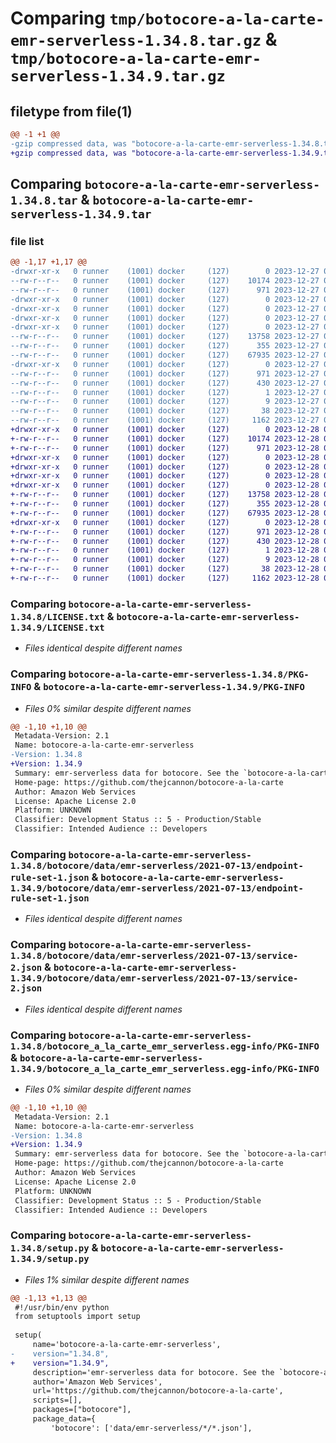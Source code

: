 # Comparing `tmp/botocore-a-la-carte-emr-serverless-1.34.8.tar.gz` & `tmp/botocore-a-la-carte-emr-serverless-1.34.9.tar.gz`

## filetype from file(1)

```diff
@@ -1 +1 @@
-gzip compressed data, was "botocore-a-la-carte-emr-serverless-1.34.8.tar", last modified: Wed Dec 27 01:06:42 2023, max compression
+gzip compressed data, was "botocore-a-la-carte-emr-serverless-1.34.9.tar", last modified: Thu Dec 28 01:06:44 2023, max compression
```

## Comparing `botocore-a-la-carte-emr-serverless-1.34.8.tar` & `botocore-a-la-carte-emr-serverless-1.34.9.tar`

### file list

```diff
@@ -1,17 +1,17 @@
-drwxr-xr-x   0 runner    (1001) docker     (127)        0 2023-12-27 01:06:42.991314 botocore-a-la-carte-emr-serverless-1.34.8/
--rw-r--r--   0 runner    (1001) docker     (127)    10174 2023-12-27 01:06:42.000000 botocore-a-la-carte-emr-serverless-1.34.8/LICENSE.txt
--rw-r--r--   0 runner    (1001) docker     (127)      971 2023-12-27 01:06:42.991314 botocore-a-la-carte-emr-serverless-1.34.8/PKG-INFO
-drwxr-xr-x   0 runner    (1001) docker     (127)        0 2023-12-27 01:06:42.987314 botocore-a-la-carte-emr-serverless-1.34.8/botocore/
-drwxr-xr-x   0 runner    (1001) docker     (127)        0 2023-12-27 01:06:42.987314 botocore-a-la-carte-emr-serverless-1.34.8/botocore/data/
-drwxr-xr-x   0 runner    (1001) docker     (127)        0 2023-12-27 01:06:42.987314 botocore-a-la-carte-emr-serverless-1.34.8/botocore/data/emr-serverless/
-drwxr-xr-x   0 runner    (1001) docker     (127)        0 2023-12-27 01:06:42.987314 botocore-a-la-carte-emr-serverless-1.34.8/botocore/data/emr-serverless/2021-07-13/
--rw-r--r--   0 runner    (1001) docker     (127)    13758 2023-12-27 01:06:29.000000 botocore-a-la-carte-emr-serverless-1.34.8/botocore/data/emr-serverless/2021-07-13/endpoint-rule-set-1.json
--rw-r--r--   0 runner    (1001) docker     (127)      355 2023-12-27 01:06:29.000000 botocore-a-la-carte-emr-serverless-1.34.8/botocore/data/emr-serverless/2021-07-13/paginators-1.json
--rw-r--r--   0 runner    (1001) docker     (127)    67935 2023-12-27 01:06:29.000000 botocore-a-la-carte-emr-serverless-1.34.8/botocore/data/emr-serverless/2021-07-13/service-2.json
-drwxr-xr-x   0 runner    (1001) docker     (127)        0 2023-12-27 01:06:42.991314 botocore-a-la-carte-emr-serverless-1.34.8/botocore_a_la_carte_emr_serverless.egg-info/
--rw-r--r--   0 runner    (1001) docker     (127)      971 2023-12-27 01:06:42.000000 botocore-a-la-carte-emr-serverless-1.34.8/botocore_a_la_carte_emr_serverless.egg-info/PKG-INFO
--rw-r--r--   0 runner    (1001) docker     (127)      430 2023-12-27 01:06:42.000000 botocore-a-la-carte-emr-serverless-1.34.8/botocore_a_la_carte_emr_serverless.egg-info/SOURCES.txt
--rw-r--r--   0 runner    (1001) docker     (127)        1 2023-12-27 01:06:42.000000 botocore-a-la-carte-emr-serverless-1.34.8/botocore_a_la_carte_emr_serverless.egg-info/dependency_links.txt
--rw-r--r--   0 runner    (1001) docker     (127)        9 2023-12-27 01:06:42.000000 botocore-a-la-carte-emr-serverless-1.34.8/botocore_a_la_carte_emr_serverless.egg-info/top_level.txt
--rw-r--r--   0 runner    (1001) docker     (127)       38 2023-12-27 01:06:42.991314 botocore-a-la-carte-emr-serverless-1.34.8/setup.cfg
--rw-r--r--   0 runner    (1001) docker     (127)     1162 2023-12-27 01:06:42.000000 botocore-a-la-carte-emr-serverless-1.34.8/setup.py
+drwxr-xr-x   0 runner    (1001) docker     (127)        0 2023-12-28 01:06:44.526301 botocore-a-la-carte-emr-serverless-1.34.9/
+-rw-r--r--   0 runner    (1001) docker     (127)    10174 2023-12-28 01:06:44.000000 botocore-a-la-carte-emr-serverless-1.34.9/LICENSE.txt
+-rw-r--r--   0 runner    (1001) docker     (127)      971 2023-12-28 01:06:44.526301 botocore-a-la-carte-emr-serverless-1.34.9/PKG-INFO
+drwxr-xr-x   0 runner    (1001) docker     (127)        0 2023-12-28 01:06:44.522300 botocore-a-la-carte-emr-serverless-1.34.9/botocore/
+drwxr-xr-x   0 runner    (1001) docker     (127)        0 2023-12-28 01:06:44.522300 botocore-a-la-carte-emr-serverless-1.34.9/botocore/data/
+drwxr-xr-x   0 runner    (1001) docker     (127)        0 2023-12-28 01:06:44.522300 botocore-a-la-carte-emr-serverless-1.34.9/botocore/data/emr-serverless/
+drwxr-xr-x   0 runner    (1001) docker     (127)        0 2023-12-28 01:06:44.522300 botocore-a-la-carte-emr-serverless-1.34.9/botocore/data/emr-serverless/2021-07-13/
+-rw-r--r--   0 runner    (1001) docker     (127)    13758 2023-12-28 01:06:26.000000 botocore-a-la-carte-emr-serverless-1.34.9/botocore/data/emr-serverless/2021-07-13/endpoint-rule-set-1.json
+-rw-r--r--   0 runner    (1001) docker     (127)      355 2023-12-28 01:06:26.000000 botocore-a-la-carte-emr-serverless-1.34.9/botocore/data/emr-serverless/2021-07-13/paginators-1.json
+-rw-r--r--   0 runner    (1001) docker     (127)    67935 2023-12-28 01:06:26.000000 botocore-a-la-carte-emr-serverless-1.34.9/botocore/data/emr-serverless/2021-07-13/service-2.json
+drwxr-xr-x   0 runner    (1001) docker     (127)        0 2023-12-28 01:06:44.526301 botocore-a-la-carte-emr-serverless-1.34.9/botocore_a_la_carte_emr_serverless.egg-info/
+-rw-r--r--   0 runner    (1001) docker     (127)      971 2023-12-28 01:06:44.000000 botocore-a-la-carte-emr-serverless-1.34.9/botocore_a_la_carte_emr_serverless.egg-info/PKG-INFO
+-rw-r--r--   0 runner    (1001) docker     (127)      430 2023-12-28 01:06:44.000000 botocore-a-la-carte-emr-serverless-1.34.9/botocore_a_la_carte_emr_serverless.egg-info/SOURCES.txt
+-rw-r--r--   0 runner    (1001) docker     (127)        1 2023-12-28 01:06:44.000000 botocore-a-la-carte-emr-serverless-1.34.9/botocore_a_la_carte_emr_serverless.egg-info/dependency_links.txt
+-rw-r--r--   0 runner    (1001) docker     (127)        9 2023-12-28 01:06:44.000000 botocore-a-la-carte-emr-serverless-1.34.9/botocore_a_la_carte_emr_serverless.egg-info/top_level.txt
+-rw-r--r--   0 runner    (1001) docker     (127)       38 2023-12-28 01:06:44.526301 botocore-a-la-carte-emr-serverless-1.34.9/setup.cfg
+-rw-r--r--   0 runner    (1001) docker     (127)     1162 2023-12-28 01:06:44.000000 botocore-a-la-carte-emr-serverless-1.34.9/setup.py
```

### Comparing `botocore-a-la-carte-emr-serverless-1.34.8/LICENSE.txt` & `botocore-a-la-carte-emr-serverless-1.34.9/LICENSE.txt`

 * *Files identical despite different names*

### Comparing `botocore-a-la-carte-emr-serverless-1.34.8/PKG-INFO` & `botocore-a-la-carte-emr-serverless-1.34.9/PKG-INFO`

 * *Files 0% similar despite different names*

```diff
@@ -1,10 +1,10 @@
 Metadata-Version: 2.1
 Name: botocore-a-la-carte-emr-serverless
-Version: 1.34.8
+Version: 1.34.9
 Summary: emr-serverless data for botocore. See the `botocore-a-la-carte` package for more info.
 Home-page: https://github.com/thejcannon/botocore-a-la-carte
 Author: Amazon Web Services
 License: Apache License 2.0
 Platform: UNKNOWN
 Classifier: Development Status :: 5 - Production/Stable
 Classifier: Intended Audience :: Developers
```

### Comparing `botocore-a-la-carte-emr-serverless-1.34.8/botocore/data/emr-serverless/2021-07-13/endpoint-rule-set-1.json` & `botocore-a-la-carte-emr-serverless-1.34.9/botocore/data/emr-serverless/2021-07-13/endpoint-rule-set-1.json`

 * *Files identical despite different names*

### Comparing `botocore-a-la-carte-emr-serverless-1.34.8/botocore/data/emr-serverless/2021-07-13/service-2.json` & `botocore-a-la-carte-emr-serverless-1.34.9/botocore/data/emr-serverless/2021-07-13/service-2.json`

 * *Files identical despite different names*

### Comparing `botocore-a-la-carte-emr-serverless-1.34.8/botocore_a_la_carte_emr_serverless.egg-info/PKG-INFO` & `botocore-a-la-carte-emr-serverless-1.34.9/botocore_a_la_carte_emr_serverless.egg-info/PKG-INFO`

 * *Files 0% similar despite different names*

```diff
@@ -1,10 +1,10 @@
 Metadata-Version: 2.1
 Name: botocore-a-la-carte-emr-serverless
-Version: 1.34.8
+Version: 1.34.9
 Summary: emr-serverless data for botocore. See the `botocore-a-la-carte` package for more info.
 Home-page: https://github.com/thejcannon/botocore-a-la-carte
 Author: Amazon Web Services
 License: Apache License 2.0
 Platform: UNKNOWN
 Classifier: Development Status :: 5 - Production/Stable
 Classifier: Intended Audience :: Developers
```

### Comparing `botocore-a-la-carte-emr-serverless-1.34.8/setup.py` & `botocore-a-la-carte-emr-serverless-1.34.9/setup.py`

 * *Files 1% similar despite different names*

```diff
@@ -1,13 +1,13 @@
 #!/usr/bin/env python
 from setuptools import setup
 
 setup(
     name='botocore-a-la-carte-emr-serverless',
-    version="1.34.8",
+    version="1.34.9",
     description='emr-serverless data for botocore. See the `botocore-a-la-carte` package for more info.',
     author='Amazon Web Services',
     url='https://github.com/thejcannon/botocore-a-la-carte',
     scripts=[],
     packages=["botocore"],
     package_data={
         'botocore': ['data/emr-serverless/*/*.json'],
```

